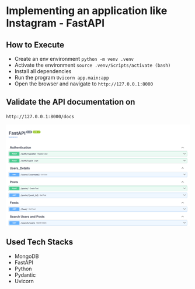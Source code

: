 # Implementing an application like Instagram - FastAPI

## How to Execute
- Create an env environment
   `python -m venv .venv`
- Activate the environment
   `source .venv/Scripts/activate (bash)`
- Install all dependencies
- Run the program 
   `Uvicorn app.main:app`
- Open the browser and navigate to `http://127.0.0.1:8000`

## Validate the API documentation on
`http://127.0.0.1:8000/docs`

![alt text](image.png)

## Used Tech Stacks
- MongoDB
- FastAPI
- Python
- Pydantic
- Uvicorn

